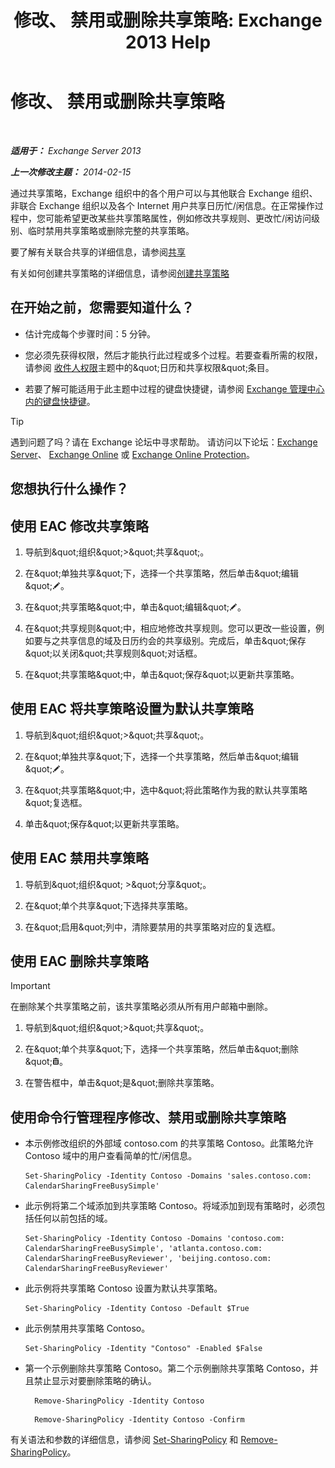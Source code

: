 ﻿---
title: '修改、 禁用或删除共享策略: Exchange 2013 Help'
TOCTitle: 修改、 禁用或删除共享策略
ms:assetid: 714af42d-ca29-4bb4-ac48-f0b3d4fd1c15
ms:mtpsurl: https://technet.microsoft.com/zh-cn/library/JJ657460(v=EXCHG.150)
ms:contentKeyID: 50490902
ms.date: 05/21/2018
mtps_version: v=EXCHG.150
ms.translationtype: MT
---

# 修改、 禁用或删除共享策略

 

_**适用于：** Exchange Server 2013_

_**上一次修改主题：** 2014-02-15_

通过共享策略，Exchange 组织中的各个用户可以与其他联合 Exchange 组织、非联合 Exchange 组织以及各个 Internet 用户共享日历忙/闲信息。在正常操作过程中，您可能希望更改某些共享策略属性，例如修改共享规则、更改忙/闲访问级别、临时禁用共享策略或删除完整的共享策略。

要了解有关联合共享的详细信息，请参阅[共享](sharing-exchange-2013-help.md)

有关如何创建共享策略的详细信息，请参阅[创建共享策略](create-a-sharing-policy-exchange-2013-help.md)

## 在开始之前，您需要知道什么？

  - 估计完成每个步骤时间：5 分钟。

  - 您必须先获得权限，然后才能执行此过程或多个过程。若要查看所需的权限，请参阅 [收件人权限](recipients-permissions-exchange-2013-help.md)主题中的\&quot;日历和共享权限\&quot;条目。

  - 若要了解可能适用于此主题中过程的键盘快捷键，请参阅 [Exchange 管理中心内的键盘快捷键](keyboard-shortcuts-in-the-exchange-admin-center-exchange-online-protection-help.md)。

> [!TIP]  
> 遇到问题了吗？请在 Exchange 论坛中寻求帮助。 请访问以下论坛：<a href="https://go.microsoft.com/fwlink/p/?linkid=60612">Exchange Server</a>、 <a href="https://go.microsoft.com/fwlink/p/?linkid=267542">Exchange Online</a> 或 <a href="https://go.microsoft.com/fwlink/p/?linkid=285351">Exchange Online Protection</a>。


## 您想执行什么操作？

## 使用 EAC 修改共享策略

1.  导航到\&quot;组织\&quot;\>\&quot;共享\&quot;。

2.  在\&quot;单独共享\&quot;下，选择一个共享策略，然后单击\&quot;编辑\&quot;![编辑图标](images/Bb124582.6f53ccb2-1f13-4c02-bea0-30690e6ea71d(EXCHG.150).gif "编辑图标")。

3.  在\&quot;共享策略\&quot;中，单击\&quot;编辑\&quot;![编辑图标](images/Bb124582.6f53ccb2-1f13-4c02-bea0-30690e6ea71d(EXCHG.150).gif "编辑图标")。

4.  在\&quot;共享规则\&quot;中，相应地修改共享规则。您可以更改一些设置，例如要与之共享信息的域及日历约会的共享级别。完成后，单击\&quot;保存\&quot;以关闭\&quot;共享规则\&quot;对话框。

5.  在\&quot;共享策略\&quot;中，单击\&quot;保存\&quot;以更新共享策略。

## 使用 EAC 将共享策略设置为默认共享策略

1.  导航到\&quot;组织\&quot;\>\&quot;共享\&quot;。

2.  在\&quot;单独共享\&quot;下，选择一个共享策略，然后单击\&quot;编辑\&quot;![编辑图标](images/Bb124582.6f53ccb2-1f13-4c02-bea0-30690e6ea71d(EXCHG.150).gif "编辑图标")。

3.  在\&quot;共享策略\&quot;中，选中\&quot;将此策略作为我的默认共享策略\&quot;复选框。

4.  单击\&quot;保存\&quot;以更新共享策略。

## 使用 EAC 禁用共享策略

1.  导航到\&quot;组织\&quot; \>\&quot;分享\&quot;。

2.  在\&quot;单个共享\&quot;下选择共享策略。

3.  在\&quot;启用\&quot;列中，清除要禁用的共享策略对应的复选框。

## 使用 EAC 删除共享策略

> [!IMPORTANT]  
> 在删除某个共享策略之前，该共享策略必须从所有用户邮箱中删除。


1.  导航到\&quot;组织\&quot;\>\&quot;共享\&quot;。

2.  在\&quot;单个共享\&quot;下，选择一个共享策略，然后单击\&quot;删除\&quot;![删除图标](images/JJ657511.14f639f6-61e8-4418-bbfb-0db14de9d2f5(EXCHG.150).gif "删除图标")。

3.  在警告框中，单击\&quot;是\&quot;删除共享策略。

## 使用命令行管理程序修改、禁用或删除共享策略

  - 本示例修改组织的外部域 contoso.com 的共享策略 Contoso。此策略允许 Contoso 域中的用户查看简单的忙/闲信息。
    
        Set-SharingPolicy -Identity Contoso -Domains 'sales.contoso.com: CalendarSharingFreeBusySimple'

  - 此示例将第二个域添加到共享策略 Contoso。将域添加到现有策略时，必须包括任何以前包括的域。
    
        Set-SharingPolicy -Identity Contoso -Domains 'contoso.com: CalendarSharingFreeBusySimple', 'atlanta.contoso.com: CalendarSharingFreeBusyReviewer', 'beijing.contoso.com: CalendarSharingFreeBusyReviewer'

  - 此示例将共享策略 Contoso 设置为默认共享策略。
    
        Set-SharingPolicy -Identity Contoso -Default $True

  - 此示例禁用共享策略 Contoso。
    
        Set-SharingPolicy -Identity "Contoso" -Enabled $False

  - 第一个示例删除共享策略 Contoso。第二个示例删除共享策略 Contoso，并且禁止显示对要删除策略的确认。
      ```
        Remove-SharingPolicy -Identity Contoso
      ```
      ```
        Remove-SharingPolicy -Identity Contoso -Confirm
      ```
      
有关语法和参数的详细信息，请参阅 [Set-SharingPolicy](https://technet.microsoft.com/zh-cn/library/dd297931\(v=exchg.150\)) 和 [Remove-SharingPolicy](https://technet.microsoft.com/zh-cn/library/dd351071\(v=exchg.150\))。

